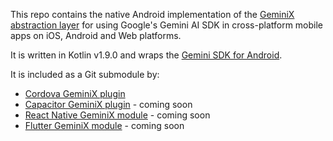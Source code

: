 This repo contains the native Android implementation of the [GeminiX abstraction layer](https://github.com/dpa99c/gemini-x) for using Google's Gemini AI SDK in cross-platform mobile apps on iOS, Android and Web platforms.

It is written in Kotlin v1.9.0 and wraps the [Gemini SDK for Android](https://ai.google.dev/tutorials/android_quickstart#kotlin).

It is included as a Git submodule by:
- [Cordova GeminiX plugin](https://github.com/dpa99c/cordova-plugin-gemini-x)
- [Capacitor GeminiX plugin](https://github.com/dpa99c/capacitor-plugin-gemini-x) - coming soon
- [React Native GeminiX module](https://github.com/dpa99c/react-native-gemini-x) - coming soon
- [Flutter GeminiX module](https://github.com/dpa99c/flutter-gemini-x) - coming soon

